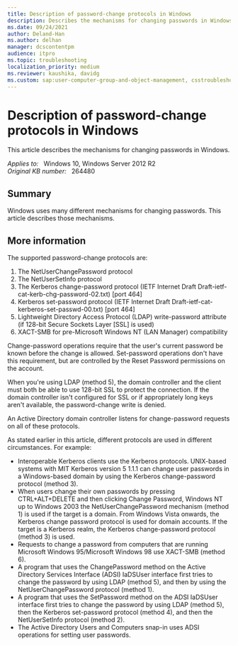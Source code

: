 ```yaml
---
title: Description of password-change protocols in Windows
description: Describes the mechanisms for changing passwords in Windows.
ms.date: 09/24/2021
author: Deland-Han
ms.author: delhan
manager: dcscontentpm
audience: itpro
ms.topic: troubleshooting
localization_priority: medium
ms.reviewer: kaushika, davidg
ms.custom: sap:user-computer-group-and-object-management, csstroubleshoot
---
```

# Description of password-change protocols in Windows

This article describes the mechanisms for changing passwords in Windows.

_Applies to:_ &nbsp; Windows 10, Windows Server 2012 R2  
_Original KB number:_ &nbsp; 264480

## Summary

Windows uses many different mechanisms for changing passwords. This article describes those mechanisms.

## More information

The supported password-change protocols are:  

1. The NetUserChangePassword protocol
2. The NetUserSetInfo protocol
3. The Kerberos change-password protocol (IETF Internet Draft Draft-ietf-cat-kerb-chg-password-02.txt) [port 464]
4. Kerberos set-password protocol (IETF Internet Draft Draft-ietf-cat-kerberos-set-passwd-00.txt) [port 464]
5. Lightweight Directory Access Protocol (LDAP) write-password attribute (if 128-bit Secure Sockets Layer [SSL] is used)
6. XACT-SMB for pre-Microsoft Windows NT (LAN Manager) compatibility

Change-password operations require that the user's current password be known before the change is allowed. Set-password operations don't have this requirement, but are controlled by the Reset Password permissions on the account.

When you're using LDAP (method 5), the domain controller and the client must both be able to use 128-bit SSL to protect the connection. If the domain controller isn't configured for SSL or if appropriately long keys aren't available, the password-change write is denied.

An Active Directory domain controller listens for change-password requests on all of these protocols.

As stated earlier in this article, different protocols are used in different circumstances. For example:

- Interoperable Kerberos clients use the Kerberos protocols. UNIX-based systems with MIT Kerberos version 5 1.1.1 can change user passwords in a Windows-based domain by using the Kerberos change-password protocol (method 3).
- When users change their own passwords by pressing CTRL+ALT+DELETE and then clicking Change Password, Windows NT up to Windows 2003 the NetUserChangePassword mechanism (method 1) is used if the target is a domain. From Windows Vista onwards, the Kerberos change password protocol is used for domain accounts. If the target is a Kerberos realm, the Kerberos change-password protocol (method 3) is used.
- Requests to change a password from computers that are running Microsoft Windows 95/Microsoft Windows 98 use XACT-SMB (method 6).
- A program that uses the ChangePassword method on the Active Directory Services Interface (ADSI) IaDSUser interface first tries to change the password by using LDAP (method 5), and then by using the NetUserChangePassword protocol (method 1).
- A program that uses the SetPassword method on the ADSI IaDSUser interface first tries to change the password by using LDAP (method 5), then the Kerberos set-password protocol (method 4), and then the NetUserSetInfo protocol (method 2).
- The Active Directory Users and Computers snap-in uses ADSI operations for setting user passwords.
